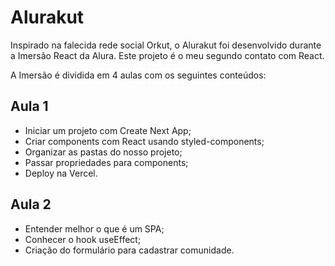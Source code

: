 # Alurakut

Inspirado na falecida rede social Orkut, o Alurakut foi desenvolvido durante a Imersão React da Alura. Este projeto é o meu segundo contato com React.

A Imersão é dividida em 4 aulas com os seguintes conteúdos:

## Aula 1

- Iniciar um projeto com Create Next App;
- Criar components com React usando styled-components;
- Organizar as pastas do nosso projeto;
- Passar propriedades para components;
- Deploy na Vercel.

## Aula 2

- Entender melhor o que é um SPA;
- Conhecer o hook useEffect;
- Criação do formulário para cadastrar comunidade.
